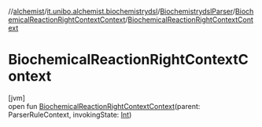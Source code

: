 //[alchemist](../../../../index.md)/[it.unibo.alchemist.biochemistrydsl](../../index.md)/[BiochemistrydslParser](../index.md)/[BiochemicalReactionRightContextContext](index.md)/[BiochemicalReactionRightContextContext](-biochemical-reaction-right-context-context.md)

# BiochemicalReactionRightContextContext

[jvm]\
open fun [BiochemicalReactionRightContextContext](-biochemical-reaction-right-context-context.md)(parent: ParserRuleContext, invokingState: [Int](https://kotlinlang.org/api/latest/jvm/stdlib/kotlin/-int/index.html))
